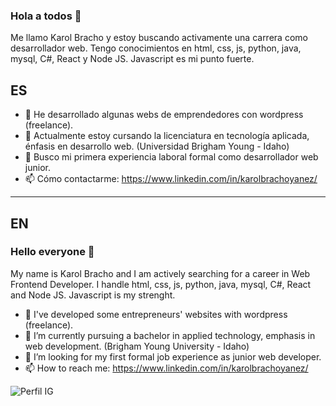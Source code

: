 ### Hola a todos 👋
Me llamo Karol Bracho y estoy buscando activamente una carrera como desarrollador web. Tengo conocimientos en html, css, js, python, java, mysql, C#, React y Node JS. Javascript es mi punto fuerte.

## ES
- 🔭 He desarrollado algunas webs de emprendedores con wordpress (freelance).
- 🌱 Actualmente estoy cursando la licenciatura en tecnología aplicada, énfasis en desarrollo web. (Universidad Brigham Young - Idaho)
- 🤔 Busco mi primera experiencia laboral formal como desarrollador web junior.
- 📫 Cómo contactarme: https://www.linkedin.com/in/karolbrachoyanez/

------------------------------------------------------------------------------------------------------------------------------------------------------------

## EN
### Hello everyone 👋
My name is Karol Bracho and I am actively searching for a career in Web Frontend Developer. I handle html, css, js, python, java, mysql,  C#, React and Node JS. Javascript is my strenght.

- 🔭 I've developed some entrepreneurs' websites with wordpress (freelance).
- 🌱 I’m currently pursuing a bachelor in applied technology, emphasis in web development. (Brigham Young University - Idaho)
- 🤔 I’m looking for my first formal job experience as junior web developer.
- 📫 How to reach me: https://www.linkedin.com/in/karolbrachoyanez/


![Perfil IG](https://user-images.githubusercontent.com/79916269/165809144-f4657294-9787-4e51-a918-e6a78e71f5cd.jpg)
